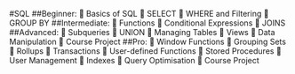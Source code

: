 #SQL 
##Beginner:
  	Basics of SQL
  	SELECT
  	WHERE and Filtering
  	GROUP BY
##Intermediate:
  	Functions
  	Conditional Expressions
  	JOINS
##Advanced:
  	Subqueries
  	UNION
  	Managing Tables
  	Views
  	Data Manipulation
  	Course Project
##Pro:
  	Window Functions
  	Grouping Sets
  	Rollups
  	Transactions
  	User-defined Functions
  	Stored Procedures
  	User Management
  	Indexes
  	Query Optimisation
  	Course Project


